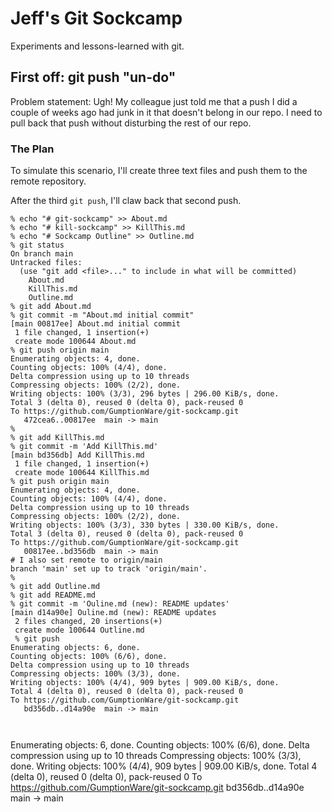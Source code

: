 # Jeff's Git Sockcamp

Experiments and lessons-learned with git.

## First off: git push "un-do"

Problem statement: Ugh! My colleague just told me that a push I did a couple of weeks ago had junk in it that doesn't belong in our repo. I need to pull back that push without disturbing the rest of our repo.

### The Plan

To simulate this scenario, I'll create three text files and push them to the remote repository.

After the third `git push`, I'll claw back that second push.

```
% echo "# git-sockcamp" >> About.md
% echo "# kill-sockcamp" >> KillThis.md
% echo "# Sockcamp Outline" >> Outline.md
% git status
On branch main
Untracked files:
  (use "git add <file>..." to include in what will be committed)
	About.md
	KillThis.md
	Outline.md
% git add About.md
% git commit -m "About.md initial commit"
[main 00817ee] About.md initial commit
 1 file changed, 1 insertion(+)
 create mode 100644 About.md
% git push origin main 
Enumerating objects: 4, done.
Counting objects: 100% (4/4), done.
Delta compression using up to 10 threads
Compressing objects: 100% (2/2), done.
Writing objects: 100% (3/3), 296 bytes | 296.00 KiB/s, done.
Total 3 (delta 0), reused 0 (delta 0), pack-reused 0
To https://github.com/GumptionWare/git-sockcamp.git
   472cea6..00817ee  main -> main
% 
% git add KillThis.md
% git commit -m 'Add KillThis.md'
[main bd356db] Add KillThis.md
 1 file changed, 1 insertion(+)
 create mode 100644 KillThis.md
% git push origin main 
Enumerating objects: 4, done.
Counting objects: 100% (4/4), done.
Delta compression using up to 10 threads
Compressing objects: 100% (2/2), done.
Writing objects: 100% (3/3), 330 bytes | 330.00 KiB/s, done.
Total 3 (delta 0), reused 0 (delta 0), pack-reused 0
To https://github.com/GumptionWare/git-sockcamp.git
   00817ee..bd356db  main -> main
# I also set remote to origin/main   
branch 'main' set up to track 'origin/main'.
%
% git add Outline.md
% git add README.md
% git commit -m 'Ouline.md (new): README updates'
[main d14a90e] Ouline.md (new): README updates
 2 files changed, 20 insertions(+)
 create mode 100644 Outline.md
 % git push
Enumerating objects: 6, done.
Counting objects: 100% (6/6), done.
Delta compression using up to 10 threads
Compressing objects: 100% (3/3), done.
Writing objects: 100% (4/4), 909 bytes | 909.00 KiB/s, done.
Total 4 (delta 0), reused 0 (delta 0), pack-reused 0
To https://github.com/GumptionWare/git-sockcamp.git
   bd356db..d14a90e  main -> main



```

Enumerating objects: 6, done.
Counting objects: 100% (6/6), done.
Delta compression using up to 10 threads
Compressing objects: 100% (3/3), done.
Writing objects: 100% (4/4), 909 bytes | 909.00 KiB/s, done.
Total 4 (delta 0), reused 0 (delta 0), pack-reused 0
To https://github.com/GumptionWare/git-sockcamp.git
   bd356db..d14a90e  main -> main